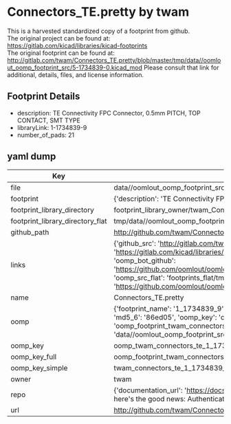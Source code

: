 # Connectors_TE.pretty by twam  
This is a harvested standardized copy of a footprint from github.  
The original project can be found at:  
https://gitlab.com/kicad/libraries/kicad-footprints  
The original footprint can be found at:
http://gitlab.com/twam/Connectors_TE.pretty/blob/master/tmp/data//oomlout_oomp_footprint_src/5-1734839-0.kicad_mod
Please consult that link for additional, details, files, and license information.  
## Footprint Details
* description: TE Connectivity FPC Connector, 0.5mm PITCH, TOP CONTACT, SMT TYPE  
* libraryLink: 1-1734839-9  
* number_of_pads: 21  
## yaml dump  
| Key | Value |  
| --- | --- |  
| file | data//oomlout_oomp_footprint_src/Connectors_TE.pretty/1-1734839-9.kicad_mod |  
| footprint | {'description': 'TE Connectivity FPC Connector, 0.5mm PITCH, TOP CONTACT, SMT TYPE', 'libraryLink': '1-1734839-9', 'number_of_pads': 21} |  
| footprint_library_directory | footprint_library_owner/twam_Connectors_TE.pretty |  
| footprint_library_directory_flat | tmp/data//oomlout_oomp_footprint_src/footprints_flat/twam_connectors_te_1_1734839_9/working |  
| github_path | http://github.com/twam/Connectors_TE.pretty/blob/master/tmp/data//oomlout_oomp_footprint_src/1-1734839-9.kicad_mod |  
| links | {'github_src': 'http://gitlab.com/twam/Connectors_TE.pretty/blob/master/tmp/data//oomlout_oomp_footprint_src/5-1734839-0.kicad_mod', 'github_src_repo': 'https://gitlab.com/kicad/libraries/kicad-footprints', 'oomp_bot': 'tmp/data//oomlout_oomp_footprint_src/footprints/twam_connectors_te_1_1734839_9/working', 'oomp_bot_github': 'https://github.com/oomlout/oomlout_oomp_footprint_bot/tree/main/tmp/data//oomlout_oomp_footprint_src/footprints/twam_connectors_te_1_1734839_9/working', 'oomp_src_flat': 'footprints_flat/tmp/data//oomlout_oomp_footprint_src/footprints_flat/twam_connectors_te_1_1734839_9/working', 'oomp_src_flat_github': 'https://github.com/oomlout/oomlout_oomp_footprint_src/tree/main/tmp/data//oomlout_oomp_footprint_src/footprints_flat/twam_connectors_te_1_1734839_9/working'} |  
| name | Connectors_TE.pretty |  
| oomp | {'footprint_name': '1_1734839_9', 'library_name': 'connectors_te', 'md5': '86ed05c051fac2f4584a94fcd5766b4d', 'md5_10': '86ed05c051', 'md5_5': '86ed0', 'md5_6': '86ed05', 'oomp_key': 'oomp_twam_connectors_te_1_1734839_9', 'oomp_key_extra': 'oomp_footprint_twam_connectors_te_1_1734839_9', 'oomp_key_full': 'oomp_footprint_twam_connectors_te_1_1734839_9_86ed05', 'oomp_key_simple': 'twam_connectors_te_1_1734839_9', 'original_filename': 'data//oomlout_oomp_footprint_src/Connectors_TE.pretty/1-1734839-9.kicad_mod', 'owner_name': 'twam'} |  
| oomp_key | oomp_twam_connectors_te_1_1734839_9 |  
| oomp_key_full | oomp_footprint_twam_connectors_te_1_1734839_9 |  
| oomp_key_simple | twam_connectors_te_1_1734839_9 |  
| owner | twam |  
| repo | {'documentation_url': 'https://docs.github.com/rest/overview/resources-in-the-rest-api#rate-limiting', 'message': "API rate limit exceeded for 84.66.142.224. (But here's the good news: Authenticated requests get a higher rate limit. Check out the documentation for more details.)"} |  
| url | http://github.com/twam/Connectors_TE.pretty |  

